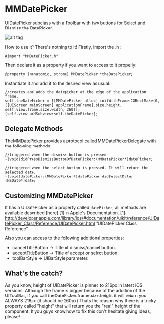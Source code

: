 MMDatePicker
============

UIDatePicker subclass with a Toolbar with two buttons for Select and Dismiss the DatePicker.

![alt tag](https://raw.github.com/mdelamata/MMDatePicker/master/MMDatePicker%20Demo/capture.png)


How to use it? There's nothing to it! Firstly, import the .h :

    #import "MMDatePicker.h"

Then declare it as a property if you want to access to it properly:

    @property (nonatomic, strong) MMDatePicker *theDatePicker;

Instantiate it and add it to the desired view as usual:

    //creates and adds the datepicker at the edge of the application frame.
    self.theDatePicker = [[MMDatePicker alloc] initWithFrame:CGRectMake(0, [[UIScreen mainScreen] applicationFrame].size.height, self.view.frame.size.width, 260)];
    [self.view addSubview:self.theDatePicker];
    
    
   
Delegate Methods
------------

TheMMDatePicker provides a protocol called MMDatePickerDelegate with the following methods:

    //triggered when the dismiss button is pressed
    -(void)didPressDismissButtonOfDatePicker:(MMDatePicker*)datePicker;
    
    //triggered when the select button is pressed. It will return the selected date.
    -(void)datePicker:(MMDatePicker*)datePicker didSelectDate:(NSDate*)date;
    
   
Customizing MMDatePicker
------------

It has a UIDatePicker as a property called `datePicker`, all methods are available described [here] [1] in Apple's Documentation.
[1]: http://developer.apple.com/library/ios/#documentation/uikit/reference/UIDatePicker_Class/Reference/UIDatePicker.html        "UIDatePicker Class Reference"



Also you can access to the following additional properties:

* cancelTitleButton -> Title of dismiss/cancel button.
* acceptTitleButton -> Title of accept or select button.
* toolBarStyle -> UIBarStyle parameter.
 


What's the catch?
------------

As you know, height of UIDatePicker is pinned to 216px in latest iOS versions. 
Although the frame is bigger because of the addition of the UIToolBar, if you call theDatePicker.frame.size.height it will return you ALWAYS 216px (it should be 260px)
Thats the reason why there is a tricky property called "height" that will return you the "real" height of the component. If you guys know how to fix this don't hesitate giving ideas, please!





    
